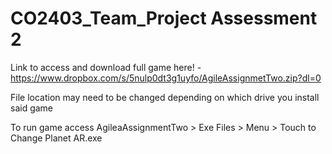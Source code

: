 # CO2403_Team_Project Assessment 2

Link to access and download full game here! - https://www.dropbox.com/s/5nulp0dt3g1uyfo/AgileAssignmetTwo.zip?dl=0 

File location may need to be changed depending on which drive you install said game

To run game access AgileaAssignmentTwo > Exe Files > Menu > Touch to Change Planet AR.exe
